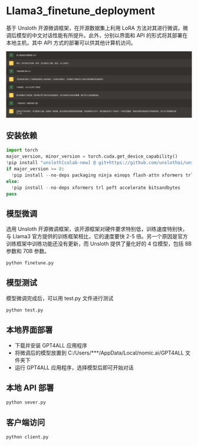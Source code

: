 # Llama3_finetune_deployment
基于 Unsloth 开源微调框架，在开源数据集上利用 LoRA 方法对其进行微调，微调后模型的中文对话性能有所提升。此外，分别以界面和 API 的形式将其部署在本地主机，其中 API 方式的部署可以供其他计算机访问。

<img src="1.png"/>

## 安装依赖
``` python
import torch
major_version, minor_version = torch.cuda.get_device_capability()
!pip install "unsloth[colab-new] @ git+https://github.com/unslothai/unsloth.git"
if major_version >= 8:
  !pip install --no-deps packaging ninja einops flash-attn xformers trl peft accelerate bitsandbytes
else:
  !pip install --no-deps xformers trl peft accelerate bitsandbytes
pass
```

## 模型微调
选用 Unsloth 开源微调框架，该开源框架对硬件要求特别低，训练速度特别快，与 Llama3 官方提供的训练框架相比，它的速度要快 2-5 倍。另一个原因是官方训练框架中训练功能还没有更新，而 Unsloth 提供了量化好的 4 位模型，包括 8B 参数和 70B 参数。
``` cmd
python finetune.py
```

## 模型测试
模型微调完成后，可以用 test.py 文件进行测试
``` cmd
python test.py
```

## 本地界面部署
- 下载并安装 GPT4ALL 应用程序
- 将微调后的模型放置到 C:/Users/***/AppData/Local/nomic.ai/GPT4ALL 文件夹下
- 运行 GPT4ALL 应用程序，选择模型后即可开始对话

## 本地 API 部署
``` cmd
python sever.py
```

## 客户端访问
``` cmd
python client.py
```
